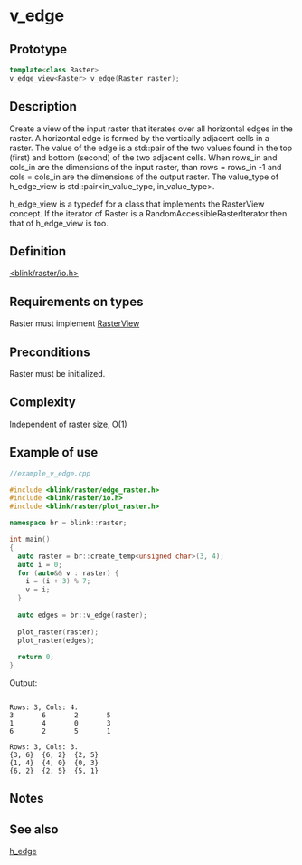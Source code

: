 # v_edge
## Prototype
```cpp
template<class Raster>
v_edge_view<Raster> v_edge(Raster raster);
```
## Description
Create a view of the input raster that iterates over all horizontal edges in the raster. A horizontal edge is formed by the vertically adjacent cells in a raster. The value of the edge is a std::pair of the two values found in the top (first) and bottom (second) of the two adjacent cells. When rows_in and cols_in are the dimensions of the input raster, than rows = rows_in -1 and cols = cols_in are the dimensions of the output raster. The value_type of h_edge_view is std::pair<in_value_type, in_value_type>.

h_edge_view<Raster> is a typedef for a class that implements the RasterView concept. If the iterator of Raster is a RandomAccessibleRasterIterator then that of h_edge_view<Raster> is too.

## Definition
[<blink/raster/io.h>](./../../include/blink/raster/edge_raster.h)

## Requirements on types
Raster must implement [RasterView](.\..\concepts\raster_view.md)

## Preconditions
Raster must be initialized.

## Complexity
Independent of raster size, O(1)

## Example of use
```cpp
//example_v_edge.cpp

#include <blink/raster/edge_raster.h>
#include <blink/raster/io.h>
#include <blink/raster/plot_raster.h>

namespace br = blink::raster;

int main()
{
  auto raster = br::create_temp<unsigned char>(3, 4);
  auto i = 0;
  for (auto&& v : raster) {
    i = (i + 3) % 7;
    v = i;
  }
  
  auto edges = br::v_edge(raster);
 
  plot_raster(raster);
  plot_raster(edges);
  
  return 0;
}
```
Output:
```

Rows: 3, Cols: 4.
3       6       2       5
1       4       0       3
6       2       5       1

Rows: 3, Cols: 3.
{3, 6}  {6, 2}  {2, 5}
{1, 4}  {4, 0}  {0, 3}
{6, 2}  {2, 5}  {5, 1}
```
## Notes
## See also
[h_edge](./h_edge.md)